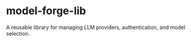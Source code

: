 # model-forge-lib
A reusable library for managing LLM providers, authentication, and model selection.
